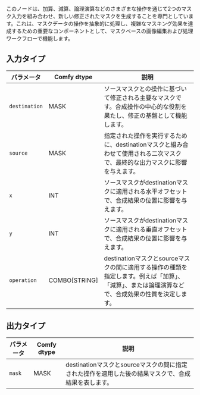 
このノードは、加算、減算、論理演算などのさまざまな操作を通じて2つのマスク入力を組み合わせ、新しい修正されたマスクを生成することを専門としています。これは、マスクデータの操作を抽象的に処理し、複雑なマスキング効果を達成するための重要なコンポーネントとして、マスクベースの画像編集および処理ワークフローで機能します。

## 入力タイプ

| パラメータ    | Comfy dtype | 説明                                                                                                                                      |
| ------------ | ------------ | ------------------------------------------------------------------------------------------------------------------------------------------------ |
| `destination`| MASK        | ソースマスクとの操作に基づいて修正される主要なマスクです。合成操作の中心的な役割を果たし、修正の基盤として機能します。 |
| `source`     | MASK        | 指定された操作を実行するために、destinationマスクと組み合わせて使用される二次マスクで、最終的な出力マスクに影響を与えます。 |
| `x`          | INT         | ソースマスクがdestinationマスクに適用される水平オフセットで、合成結果の位置に影響を与えます。       |
| `y`          | INT         | ソースマスクがdestinationマスクに適用される垂直オフセットで、合成結果の位置に影響を与えます。         |
| `operation`  | COMBO[STRING]| destinationマスクとsourceマスクの間に適用する操作の種類を指定します。例えば「加算」、「減算」、または論理演算などで、合成効果の性質を決定します。 |

## 出力タイプ

| パラメータ | Comfy dtype | 説明                                                                 |
| --------- | ------------ | ---------------------------------------------------------------------------- |
| `mask`    | MASK        | destinationマスクとsourceマスクの間に指定された操作を適用した後の結果マスクで、合成結果を表します。 |
